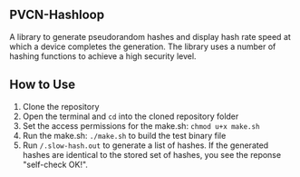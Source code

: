 ## PVCN-Hashloop

A library to generate pseudorandom hashes and display hash rate speed at which a device completes the generation. 
The library uses a number of hashing functions to achieve a high security level.


## How to Use

1. Clone the repository
2. Open the terminal and `cd` into the cloned repository folder
3. Set the access permissions for the make.sh: `chmod u+x make.sh`
4. Run the make.sh: `./make.sh` to build the test binary file
5. Run `/.slow-hash.out` to generate a list of hashes. If the generated hashes are identical to the stored set of hashes, you see the reponse "self-check OK!".
